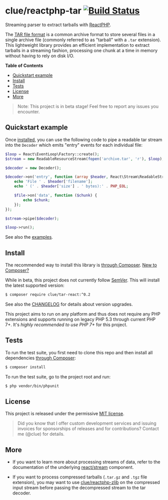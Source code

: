 # clue/reactphp-tar [![Build Status](https://travis-ci.org/clue/reactphp-tar.svg?branch=master)](https://travis-ci.org/clue/reactphp-tar)

Streaming parser to extract tarballs with [ReactPHP](https://reactphp.org/).

The [TAR file format](https://en.wikipedia.org/wiki/Tar_%28computing%29) is a
common archive format to store several files in a single archive file (commonly
referred to as "tarball" with a `.tar` extension). This lightweight library
provides an efficient implementation to extract tarballs in a streaming fashion,
processing one chunk at a time in memory without having to rely on disk I/O.

**Table of Contents**

* [Quickstart example](#quickstart-example)
* [Install](#install)
* [Tests](#tests)
* [License](#license)
* [More](#more)

> Note: This project is in beta stage! Feel free to report any issues you encounter.

## Quickstart example

Once [installed](#install), you can use the following code to pipe a readable
tar stream into the `Decoder` which emits "entry" events for each individual file:

```php
$loop = React\EventLoop\Factory::create();
$stream = new ReadableResourceStream(fopen('archive.tar', 'r'), $loop);

$decoder = new Decoder();

$decoder->on('entry', function (array $header, React\Stream\ReadableStreamInterface $file) {
    echo 'File ' . $header['filename'];
    echo ' (' . $header['size'] . ' bytes):' . PHP_EOL;

    $file->on('data', function ($chunk) {
        echo $chunk;
    });
});

$stream->pipe($decoder);

$loop->run();
```

See also the [examples](examples).

## Install

The recommended way to install this library is [through Composer](https://getcomposer.org).
[New to Composer?](https://getcomposer.org/doc/00-intro.md)

While in beta, this project does not currently follow [SemVer](https://semver.org/).
This will install the latest supported version:

```bash
$ composer require clue/tar-react:^0.2
```

See also the [CHANGELOG](CHANGELOG.md) for details about version upgrades.

This project aims to run on any platform and thus does not require any PHP
extensions and supports running on legacy PHP 5.3 through current PHP 7+.
It's *highly recommended to use PHP 7+* for this project.

## Tests

To run the test suite, you first need to clone this repo and then install all
dependencies [through Composer](https://getcomposer.org):

```bash
$ composer install
```

To run the test suite, go to the project root and run:

```bash
$ php vendor/bin/phpunit
```

## License

This project is released under the permissive [MIT license](LICENSE).

> Did you know that I offer custom development services and issuing invoices for
  sponsorships of releases and for contributions? Contact me (@clue) for details.

## More

* If you want to learn more about processing streams of data, refer to the documentation of
  the underlying [react/stream](https://github.com/reactphp/stream) component.

* If you want to process compressed tarballs (`.tar.gz` and `.tgz` file extension), you may
  want to use [clue/reactphp-zlib](https://github.com/clue/reactphp-zlib) on the compressed
  input stream before passing the decompressed stream to the tar decoder.

